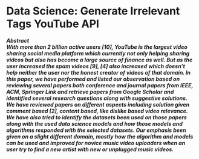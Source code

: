 # Data Science: Generate Irrelevant Tags YouTube API
***Abstract<br/> 
With more than 2 billion active users [10], YouTube is the largest 
video sharing social media platform which currently not only helping 
sharing videos but also has become a large source of finance as well. But as the user
increased the spam videos [9], [4] also increased which
doesn’t help neither the user nor the honest creator of
videos of that domain.
In this paper, we have performed and listed our observation
based on reviewing several papers both conference and
journal papers from IEEE, ACM, Springer Link and
retrieve papers from Google Scholar and identified several
research questions along with suggestive solutions. We have
reviewed papers on different aspects including solution
given comment based [2], content based, like dislike based
video relevance. We have also tried to identify the datasets
been used on those papers along with the used data science
models and how those models and algorithms responded
with the selected datasets. Our emphasis been given on a
slight different domain, mostly how the algorithm and
models can be used and improved for novice music video
uploaders when an user try to find a new artist with new or
unplugged music videos.***
